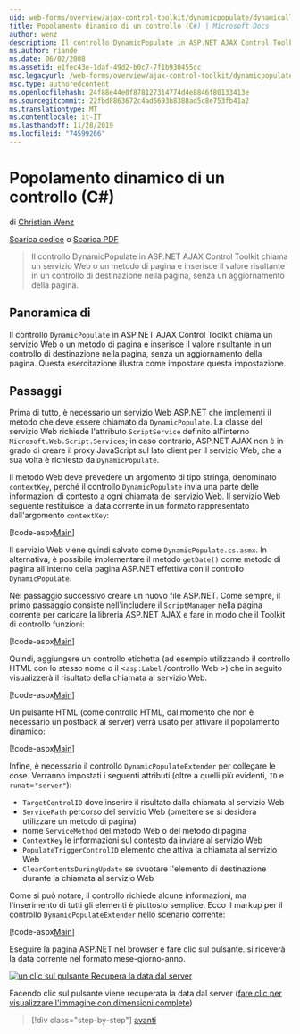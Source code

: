 ```yaml
---
uid: web-forms/overview/ajax-control-toolkit/dynamicpopulate/dynamically-populating-a-control-cs
title: Popolamento dinamico di un controllo (C#) | Microsoft Docs
author: wenz
description: Il controllo DynamicPopulate in ASP.NET AJAX Control Toolkit chiama un servizio Web o un metodo di pagina e inserisce il valore risultante in un controllo di destinazione su t...
ms.author: riande
ms.date: 06/02/2008
ms.assetid: e1fec43e-1daf-49d2-b0c7-7f1b930455cc
msc.legacyurl: /web-forms/overview/ajax-control-toolkit/dynamicpopulate/dynamically-populating-a-control-cs
msc.type: authoredcontent
ms.openlocfilehash: 24f88e44e0f878127314774d4e8846f80133413e
ms.sourcegitcommit: 22fbd8863672c4ad6693b8388ad5c8e753fb41a2
ms.translationtype: MT
ms.contentlocale: it-IT
ms.lasthandoff: 11/28/2019
ms.locfileid: "74599266"
---
```

# <a name="dynamically-populating-a-control-c"></a>Popolamento dinamico di un controllo (C#)

di [Christian Wenz](https://github.com/wenz)

[Scarica codice](https://download.microsoft.com/download/d/8/f/d8f2f6f9-1b7c-46ad-9252-e1fc81bdea3e/dynamicpopulate0.cs.zip) o [Scarica PDF](https://download.microsoft.com/download/b/6/a/b6ae89ee-df69-4c87-9bfb-ad1eb2b23373/dynamicpopulate0CS.pdf)

> Il controllo DynamicPopulate in ASP.NET AJAX Control Toolkit chiama un servizio Web o un metodo di pagina e inserisce il valore risultante in un controllo di destinazione nella pagina, senza un aggiornamento della pagina.

## <a name="overview"></a>Panoramica di

Il controllo `DynamicPopulate` in ASP.NET AJAX Control Toolkit chiama un servizio Web o un metodo di pagina e inserisce il valore risultante in un controllo di destinazione nella pagina, senza un aggiornamento della pagina. Questa esercitazione illustra come impostare questa impostazione.

## <a name="steps"></a>Passaggi

Prima di tutto, è necessario un servizio Web ASP.NET che implementi il metodo che deve essere chiamato da `DynamicPopulate`. La classe del servizio Web richiede l'attributo `ScriptService` definito all'interno `Microsoft.Web.Script.Services`; in caso contrario, ASP.NET AJAX non è in grado di creare il proxy JavaScript sul lato client per il servizio Web, che a sua volta è richiesto da `DynamicPopulate`.

Il metodo Web deve prevedere un argomento di tipo stringa, denominato `contextKey`, perché il controllo `DynamicPopulate` invia una parte delle informazioni di contesto a ogni chiamata del servizio Web. Il servizio Web seguente restituisce la data corrente in un formato rappresentato dall'argomento `contextKey`:

[!code-aspx[Main](dynamically-populating-a-control-cs/samples/sample1.aspx)]

Il servizio Web viene quindi salvato come `DynamicPopulate.cs.asmx`. In alternativa, è possibile implementare il metodo `getDate()` come metodo di pagina all'interno della pagina ASP.NET effettiva con il controllo `DynamicPopulate`.

Nel passaggio successivo creare un nuovo file ASP.NET. Come sempre, il primo passaggio consiste nell'includere il `ScriptManager` nella pagina corrente per caricare la libreria ASP.NET AJAX e fare in modo che il Toolkit di controllo funzioni:

[!code-aspx[Main](dynamically-populating-a-control-cs/samples/sample2.aspx)]

Quindi, aggiungere un controllo etichetta (ad esempio utilizzando il controllo HTML con lo stesso nome o il &lt;`asp:Label` /controllo Web &gt;) che in seguito visualizzerà il risultato della chiamata al servizio Web.

[!code-aspx[Main](dynamically-populating-a-control-cs/samples/sample3.aspx)]

Un pulsante HTML (come controllo HTML, dal momento che non è necessario un postback al server) verrà usato per attivare il popolamento dinamico:

[!code-aspx[Main](dynamically-populating-a-control-cs/samples/sample4.aspx)]

Infine, è necessario il controllo `DynamicPopulateExtender` per collegare le cose. Verranno impostati i seguenti attributi (oltre a quelli più evidenti, `ID` e `runat`=`"server"`):

- `TargetControlID` dove inserire il risultato dalla chiamata al servizio Web
- `ServicePath` percorso del servizio Web (omettere se si desidera utilizzare un metodo di pagina)
- nome `ServiceMethod` del metodo Web o del metodo di pagina
- `ContextKey` le informazioni sul contesto da inviare al servizio Web
- `PopulateTriggerControlID` elemento che attiva la chiamata al servizio Web
- `ClearContentsDuringUpdate` se svuotare l'elemento di destinazione durante la chiamata al servizio Web

Come si può notare, il controllo richiede alcune informazioni, ma l'inserimento di tutti gli elementi è piuttosto semplice. Ecco il markup per il controllo `DynamicPopulateExtender` nello scenario corrente:

[!code-aspx[Main](dynamically-populating-a-control-cs/samples/sample5.aspx)]

Eseguire la pagina ASP.NET nel browser e fare clic sul pulsante. si riceverà la data corrente nel formato mese-giorno-anno.

[![un clic sul pulsante Recupera la data dal server](dynamically-populating-a-control-cs/_static/image2.png)](dynamically-populating-a-control-cs/_static/image1.png)

Facendo clic sul pulsante viene recuperata la data dal server ([fare clic per visualizzare l'immagine con dimensioni complete](dynamically-populating-a-control-cs/_static/image3.png))

> [!div class="step-by-step"]
> [avanti](dynamically-populating-a-control-using-javascript-code-cs.md)
